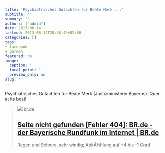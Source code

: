 ```yaml
---
title: 'Psychiatrisches Gutachten für Beate Merk ...'
subtitle: ''
summary: ''
authors: ["admin"]
date: 2013-06-14
lastmod: 2013-06-14T20:58:49+02:00
categories: []
tags:
- facebook
- german
featured: no
image:
  caption: ''
  focal_point: ''
  preview_only: no
slug: ''
---
```

Psychiatrisches Gutachten für Beate Merk (Justizministerin Bayerns). Quer at its best!
> [![](http://www.br.de/static/img/logo/logo_fb_thumb.png?version=2?version=855a4)](http://www.br.de/fernsehen/bayerisches-fernsehen/sendungen/quer/130613-quer-thema-merk-100.html)
> br.de
> ## [Seite nicht gefunden [Fehler 404]: BR.de - der Bayerische Rundfunk im Internet | BR.de](http://www.br.de/fernsehen/bayerisches-fernsehen/sendungen/quer/130613-quer-thema-merk-100.html)
>
>Regen und Schnee, sehr windig; AbkÃ¼hlung auf +4 bis -1 Grad


